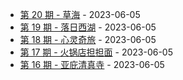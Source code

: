 * [第 20 期 - 草海](https://weekly.tw93.fun/posts/20-草海) - 2023-06-05
* [第 19 期 - 落日西湖](https://weekly.tw93.fun/posts/19-落日西湖) - 2023-06-05
* [第 18 期 - 心灵奇旅](https://weekly.tw93.fun/posts/18-心灵奇旅) - 2023-06-05
* [第 17 期 - 火锅店担担面](https://weekly.tw93.fun/posts/17-火锅店担担面) - 2023-06-05
* [第 16 期 - 亚庇清真寺](https://weekly.tw93.fun/posts/16-亚庇清真寺) - 2023-06-05
